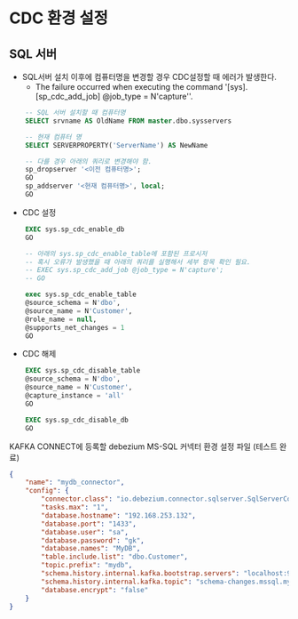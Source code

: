 # CDC 환경 설정

## SQL 서버

* SQL서버 설치 이후에 컴퓨터명을 변경할 경우 CDC설정할 때 에러가 발생한다.
  * The failure occurred when executing the command '[sys].[sp_cdc_add_job] @job_type = N'capture''.
  
```sql
    -- SQL 서버 설치할 때 컴퓨터명
    SELECT srvname AS OldName FROM master.dbo.sysservers

    -- 현재 컴퓨터 명
    SELECT SERVERPROPERTY('ServerName') AS NewName

    -- 다를 경우 아래의 쿼리로 변경해야 함.
    sp_dropserver '<이전 컴퓨터명>';  
    GO  
    sp_addserver '<현재 컴퓨터명>', local;  
    GO  
```

* CDC 설정

```sql
    EXEC sys.sp_cdc_enable_db
    GO

    -- 아래의 sys.sp_cdc_enable_table에 포함된 프로시저
    -- 혹시 오류가 발생했을 때 아래의 쿼리를 실행해서 세부 항목 확인 필요.
    -- EXEC sys.sp_cdc_add_job @job_type = N'capture';
    -- GO

    exec sys.sp_cdc_enable_table 
    @source_schema = N'dbo', 
    @source_name = N'Customer', 
    @role_name = null, 
    @supports_net_changes = 1 
    GO
```

* CDC 해제

```sql
    EXEC sys.sp_cdc_disable_table
    @source_schema = N'dbo',
    @source_name = N'Customer',
    @capture_instance = 'all'
    GO

    EXEC sys.sp_cdc_disable_db
    GO
```

KAFKA CONNECT에 등록할 debezium MS-SQL 커넥터 환경 설정 파일 (테스트 완료)

```json
{
    "name": "mydb_connector",
    "config": {
        "connector.class": "io.debezium.connector.sqlserver.SqlServerConnector",
        "tasks.max": "1",
        "database.hostname": "192.168.253.132",
        "database.port": "1433",
        "database.user": "sa",
        "database.password": "gk",
        "database.names": "MyDB",
        "table.include.list": "dbo.Customer",
        "topic.prefix": "mydb",
        "schema.history.internal.kafka.bootstrap.servers": "localhost:9092",
        "schema.history.internal.kafka.topic": "schema-changes.mssql.mydb",
        "database.encrypt": "false"
    }
}
```
